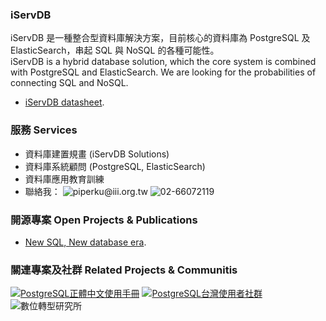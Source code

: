 ### iServDB
iServDB 是一種整合型資料庫解決方案，目前核心的資料庫為 PostgreSQL 及 ElasticSearch，串起 SQL 與 NoSQL 的各種可能性。<br/>
iServDB is a hybrid database solution, which the core system is combined with PostgreSQL and ElasticSearch. We are looking for the probabilities of connecting SQL and NoSQL.  

* [iServDB datasheet](https://www.gitbook.com/book/iservdb/iservdb).

### 服務 Services
* 資料庫建置規畫 (iServDB Solutions)
* 資料庫系統顧問 (PostgreSQL, ElasticSearch)
* 資料庫應用教育訓練
* 聯絡我： ![piperku@iii.org.tw](https://img.shields.io/badge/piperku-%40iii.org.tw-blue.svg) ![02-66072119](https://img.shields.io/badge/古永忠-(02)66072119-blue.svg)

### 開源專案 Open Projects & Publications
* [New SQL, New database era](https://www.gitbook.com/book/iservdb/new-sql-new-database-era).

### 關連專案及社群 Related Projects & Communitis
[![PostgreSQL正體中文使用手冊](https://img.shields.io/badge/%E6%AD%A3%E9%AB%94%E4%B8%AD%E6%96%87%E4%BD%BF%E7%94%A8%E6%89%8B%E5%86%8A-PostgreSQL-blue.svg)](https://www.gitbook.com/book/pgsql-tw/documents/details)
[![PostgreSQL台灣使用者社群](https://img.shields.io/badge/台灣使用者社群-PostgreSQL-blue.svg)](https://pgsql-tw.github.io)
![數位轉型研究所](https://img.shields.io/badge/數位轉型研究所-資策會-blue.svg)
